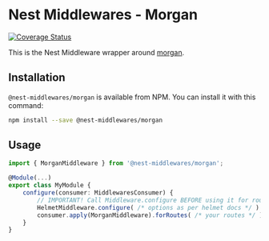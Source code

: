# Nest Middlewares - Morgan

[![Coverage Status](https://coveralls.io/repos/github/wbhob/nest-middlewares/badge.svg?branch=master)](https://coveralls.io/github/wbhob/nest-middlewares?branch=master)

This is the Nest Middleware wrapper around [morgan](http://www.npmjs.com/package/morgan).

## Installation

`@nest-middlewares/morgan` is available from NPM. You can install it with this command:

```sh
npm install --save @nest-middlewares/morgan
```

## Usage

```ts
import { MorganMiddleware } from '@nest-middlewares/morgan';

@Module(...)
export class MyModule {
    configure(consumer: MiddlewaresConsumer) {
        // IMPORTANT! Call Middleware.configure BEFORE using it for routes
        HelmetMiddleware.configure( /* options as per helmet docs */ )
        consumer.apply(MorganMiddleware).forRoutes( /* your routes */ );
    }
}
```
